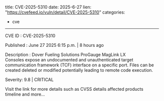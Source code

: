  
title: CVE-2025-5310
date: 2025-6-27
lien: "https://cvefeed.io/vuln/detail/CVE-2025-5310"
categories:
  - cve
---

CVE ID : CVE-2025-5310

Published :  June 27
2025
6:15 p.m. | 8 hours ago

Description : Dover Fueling Solutions ProGauge MagLink LX Consoles expose an undocumented and unauthenticated target communication framework (TCF) interface on a specific port. Files can be created
deleted
or modified
potentially leading to remote code execution.

Severity: 9.8 | CRITICAL

Visit the link for more details
such as CVSS details
affected products
timeline
and more...
